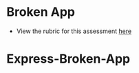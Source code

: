 # Broken App

- View the rubric for this assessment [here](https://storage.googleapis.com/hatchways.appspot.com/employers/springboard/student_rubrics/Broken%20App%20-%20Student%20Guide.pdf)
# Express-Broken-App
